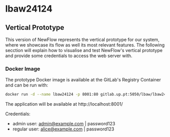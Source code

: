 # lbaw24124
## Vertical Prototype

This version of NewFlow represents the vertical prototype for our system, where we showcase its flow as well its most relevant features. The following secction will explain how to visualise and test NewFlow's vertical prototype and provide some credentials to access the web server with.

### Docker Image

The prototype Docker image is available at the GitLab's Registry Container and can be run with:

``` bash
docker run -d --name lbaw24124 -p 8001:80 gitlab.up.pt:5050/lbaw/lbaw2425/lbaw24124:latest
```

The application will be available at http://localhost:8001/

Credentials:
 - admin user: admin@example.com | password123
 - regular user: alice@example.com | password123
